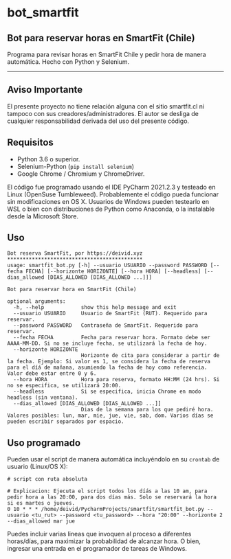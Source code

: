 # bot_smartfit
## Bot para reservar horas en SmartFit (Chile)

Programa para revisar horas en SmartFit Chile y pedir hora de manera automática. Hecho con Python y Selenium.

---

## Aviso Importante
El presente proyecto no tiene relación alguna con el sitio smartfit.cl ni tampoco con sus creadores/administradores.
El autor se desliga de cualquier responsabilidad derivada del uso del presente código.

## Requisitos

- Python 3.6 o superior.
- Selenium-Python (```pip install selenium```)
- Google Chrome / Chromium y ChromeDriver.

El código fue programado usando el IDE PyCharm 2021.2.3 y testeado en Linux (OpenSuse Tumbleweed). Probablemente el código pueda funcionar sin modificaciones en 
OS X. Usuarios de Windows pueden testearlo en WSL o bien con distribuciones de Python como Anaconda, o la instalable desde la Microsoft Store.

## Uso

```
Bot reserva SmartFit, por https://deivid.xyz
********************************************
usage: smartfit_bot.py [-h] --usuario USUARIO --password PASSWORD [--fecha FECHA] [--horizonte HORIZONTE] [--hora HORA] [--headless] [--dias_allowed [DIAS_ALLOWED [DIAS_ALLOWED ...]]]

Bot para reservar hora en SmartFit (Chile)

optional arguments:
  -h, --help            show this help message and exit
  --usuario USUARIO     Usuario de SmartFit (RUT). Requerido para reservar.
  --password PASSWORD   Contraseña de SmartFit. Requerido para reservar.
  --fecha FECHA         Fecha para reservar hora. Formato debe ser AAAA-MM-DD. Si no se incluye fecha, se utilizará la fecha de hoy.
  --horizonte HORIZONTE
                        Horizonte de cita para considerar a partir de la fecha. Ejemplo: Si valor es 1, se considera la fecha de reserva para el díá de mañana, asumiendo la fecha de hoy como referencia. Valor debe estar entre 0 y 6.
  --hora HORA           Hora para reserva, formato HH:MM (24 hrs). Si no se especifica, se utilizará 20:00.
  --headless            Si se especifica, inicia Chrome en modo headless (sin ventana).
  --dias_allowed [DIAS_ALLOWED [DIAS_ALLOWED ...]]
                        Dias de la semana para los que pediré hora. Valores posibles: lun, mar, mie, jue, vie, sab, dom. Varios días se pueden escribir separados por espacio.

```

## Uso programado

Pueden usar el script de manera automática incluyéndolo en su `crontab` de usuario (Linux/OS X):

```
# script con ruta absoluta

# Explicacion: Ejecuta el script todos los díás a las 10 am, para pedir hora a las 20:00, para dos días más. Solo se reservará la hora si es martes o jueves.
0 10 * * * /home/deivid/PycharmProjects/smartfit/smartfit_bot.py --usuario <tu_rut> --password <tu_password> --hora "20:00" --horizonte 2 --dias_allowed mar jue
```
Puedes incluir varias lineas que invoquen al proceso a diferentes horas/días, para maximizar la probabilidad de alcanzar hora.
O bien, ingresar una entrada en el programador de tareas de Windows.
